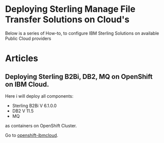 # Deploying Sterling Manage File Transfer Solutions on Cloud's

Below is a series of How-to, to configure IBM Sterling Solutions on available Public Cloud providers



# Articles


## Deploying Sterling B2Bi, DB2, MQ on OpenShift on IBM Cloud. 

Here i will deploy all components:

* Sterling B2Bi V 6.1.0.0
* DB2 V 11.5
* MQ

as containers on OpenShift Cluster.

Go to [openshift-ibmcloud](openshift-ibmcloud).